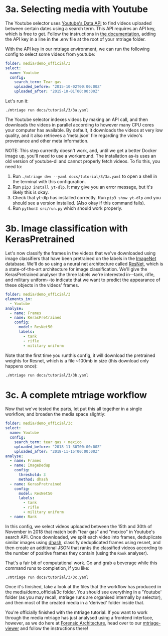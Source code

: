# 3a. Selecting media with Youtube

The Youtube selector uses [Youtube's Data API](https://developers.google.com/youtube/v3)
to find videos uploaded between certain dates using a search term. This API
requires an API key, which is free to get. Follow the instructions in [the
documentation](/docs/components/youtube.md), adding the API key in a line in
the .env file at the root of your mtriage folder.

With the API key in our mtriage environment, we can run the following config to
select some videos from youtube:

```yaml
folder: media/demo_official/3
select:
  name: Youtube
  config:
    search_term: Tear gas 
    uploaded_before: "2015-10-02T00:00:00Z"
    uploaded_after: "2015-10-01T00:00:00Z"
```

Let's run it:

```
./mtriage run docs/tutorial/3/3a.yaml
```

The Youtube selector indexes videos by making an API call, and then downloads
the videos in parallel according to however many CPU cores your computer has
available. By default, it downloads the videos at very low quality, and it also
retrieves a 'meta.json' file regarding the video's provenance and other meta
information.


NOTE: This step currently doesn't work, and, until we get a better Docker image up, you'll need to use a workaround. The installation as-is uses an old version of youtube-dl and cannot properly fetch videos. To fix this, you need to:

1. Run ``./mtriage dev --yaml docs/tutorial/3/3a.yaml`` to open a shell in the terminal with this configuration.
2. Run ``pip3 install yt-dlp``. It may give you an error message, but it's likely this is okay.
3. Check that yt-dlp has installed correctly. Run ``pip3 show yt-dlp`` and you should see a version installed. (Also okay if this command fails).
4. Run ``python3 src/run.py`` which should work properly.

# 3b. Image classification with KerasPretrained 

Let's now classify the frames in the videos that we've downloaded using image
classifiers that have been pretrained on the labels in the
[ImageNet](http://www.image-net.org/) database. We'll do so using a neural net
architecture called [ResNet](https://arxiv.org/abs/1512.03385), which is
a state-of-the-art architecture for image classification. We'll give the
KerasPretrained analyser the three labels we're interested in--tank, rifle, and
military uniform--to indicate that we want to predict the appearance of these
objects in the videos' frames.

```yaml
folder: media/demo_official/3
elements_in:
  - Youtube
analyse:
  - name: Frames
  - name: KerasPretrained
    config:
      model: ResNet50
      labels:
        - tank
        - rifle
        - military uniform
```

Note that the first time you runthis config, it will download the pretrained
weights for Resnet, which is a file ~100mb in size (this download only happens
once):

```
./mtriage run docs/tutorial/3/3b.yaml
```

# 3c. A complete mtriage workflow

Now that we've tested the parts, let put this all together in a single
workflow, and broaden the media space slightly:

```yaml
folder: media/demo_official/3c
select:
  name: Youtube
  config:
    search_term: tear gas + mexico
    uploaded_before: "2018-11-30T00:00:00Z"
    uploaded_after: "2018-11-15T00:00:00Z"
analyse:
  - name: Frames
  - name: ImageDedup
    config:
      threshold: 3
      method: dhash
  - name: KerasPretrained
    config:
      model: ResNet50
      labels:
        - tank
        - rifle
        - military uniform
  - name: Rank
```


In this config, we select videos uploaded between the 15th and 30th of November
in 2018 that match both "tear gas" and "mexico" in Youtube's search API. Once
downloaded, we split each video into frames, deduplicate similar images using
[dhash](https://github.com/maccman/dhash), classify deduplicated frames using
resnet, and then create an additional JSON that ranks the classified videos
according to the number of positive frames they contain (using the `Rank` analyser).

That's a fair bit of computational work. Go and grab a beverage while this
command runs to completion, if you like:

```
./mtriage run docs/tutorial/3/3c.yaml
```
Once it's finished, take a look at the files that the workflow has produced in
the media/demo_official/3c folder. You should see everything in a 'Youtube'
folder (as you may recall, mtriage runs are organised internally by selector),
and then most of the created media in a 'derived' folder inside that.

You're officially finished with the mtriage tutorial. If you want to work
through the media mtriage has just analysed using a frontend interface,
however, as we do here at [Forensic Architecture](https://forensic-architecture.org),
head over to our [mtriage-viewer](https://github.com/forensic-architecture/mtriage-viewer)
and follow the instructions there!
